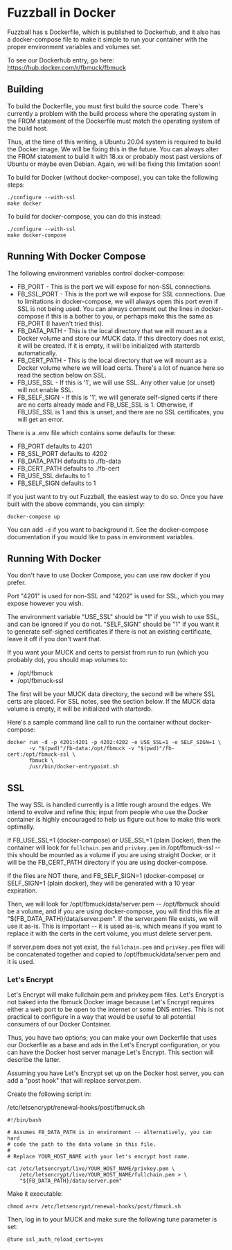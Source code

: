 # Fuzzball in Docker

Fuzzball has s Dockerfile, which is published to Dockerhub, and it also has a docker-compose file to make it simple to run your container with the proper environment variables and volumes set.

To see our Dockerhub entry, go here: https://hub.docker.com/r/fbmuck/fbmuck

## Building

To build the Dockerfile, you must first build the source code.  There's currently a problem with the build process where the operating system in the FROM statement of the Dockerfile must match the operating system of the build host.

Thus, at the time of this writing, a Ubuntu 20.04 system is required to build the Docker image.  We will be fixing this in the future.  You can always alter the FROM statement to build it with 18.xx or probably most past versions of Ubuntu or maybe even Debian.  Again, we will be fixing this limitation soon!

To build for Docker (without docker-compose), you can take the following steps:

```
./configure --with-ssl
make docker
```

To build for docker-compose, you can do this instead:

```
./configure --with-ssl
make docker-compose
```

## Running With Docker Compose

The following environment variables control docker-compose:

* FB_PORT - This is the port we will expose for non-SSL connections.
* FB_SSL_PORT - This is the port we will expose for SSL connections.  Due to limitations in docker-compose, we will always open this port even if SSL is not being used.  You can always comment out the lines in docker-compose if this is a bother to you, or perhaps make this the same as FB_PORT (I haven't tried this).
* FB_DATA_PATH - This is the local directory that we will mount as a Docker volume and store our MUCK data.  If this directory does not exist, it will be created.  If it is empty, it will be initialized with starterdb automatically.
* FB_CERT_PATH - This is the local directory that we will mount as a Docker volume where we will load certs.  There's a lot of nuance here so read the section below on SSL.
* FB_USE_SSL - If this is '1', we will use SSL.  Any other value (or unset) will not enable SSL.
* FB_SELF_SIGN - If this is '1', we will generate self-signed certs if there are no certs already made and FB_USE_SSL is 1.  Otherwise, if FB_USE_SSL is 1 and this is unset, and there are no SSL certificates, you will get an error.

There is a .env file which contains some defaults for these:

* FB_PORT defaults to 4201
* FB_SSL_PORT defaults to 4202
* FB_DATA_PATH defaults to ./fb-data
* FB_CERT_PATH defaults to ./fb-cert
* FB_USE_SSL defaults to 1
* FB_SELF_SIGN defaults to 1

If you just want to try out Fuzzball, the easiest way to do so.  Once you have built with the above commands, you can simply:

```
docker-compose up
```

You can add ```-d``` if you want to background it.  See the docker-compose documentation if you would like to pass in environment variables.

## Running With Docker

You don't have to use Docker Compose, you can use raw docker if you prefer.

Port "4201" is used for non-SSL and "4202" is used for SSL, which you may expose however you wish.

The environment variable "USE_SSL" should be "1" if you wish to use SSL, and can be ignored if you do not.  "SELF_SIGN" should be "1" if you want it to generate self-signed certificates if there is not an existing certificate, leave it off if you don't want that.

If you want your MUCK and certs to persist from run to run (which you probably do), you should map volumes to:

* /opt/fbmuck
* /opt/fbmuck-ssl

The first will be your MUCK data directory, the second will be where SSL certs are placed.  For SSL notes, see the section below.  If the MUCK data volume is empty, it will be initialized with starterdb.

Here's a sample command line call to run the container without docker-compose:

```
docker run -d -p 4201:4201 -p 4202:4202 -e USE_SSL=1 -e SELF_SIGN=1 \
       -v "$(pwd)"/fb-data:/opt/fbmuck -v "$(pwd)"/fb-cert:/opt/fbmuck-ssl \
       fbmuck \
       /usr/bin/docker-entrypoint.sh
```

## SSL

The way SSL is handled currently is a little rough around the edges.  We intend to evolve and refine this; input from people who use the Docker container is highly encouraged to help us figure out how to make this work optimally.


If FB_USE_SSL=1 (docker-compose) or USE_SSL=1 (plain Docker), then the container will look for ```fullchain.pem``` and ```privkey.pem``` in /opt/fbmuck-ssl -- this should be mounted as a volume if you are using straight Docker, or it will be the FB_CERT_PATH directory if you are using docker-compose.

If the files are NOT there, and FB_SELF_SIGN=1 (docker-compose) or SELF_SIGN=1 (plain docker), they will be generated with a 10 year expiration.

Then, we will look for /opt/fbmuck/data/server.pem -- /opt/fbmuck should be a volume, and if you are using docker-compose, you will find this file at "${FB_DATA_PATH}/data/server.pem".  If the server.pem file exists, we will use it as-is.  This is important -- it is used as-is, which means if you want to replace it with the certs in the cert volume, you must delete server.pem.

If server.pem does not yet exist, the ```fullchain.pem``` and ```privkey.pem``` files will be concatenated together and copied to /opt/fbmuck/data/server.pem and it is used.

### Let's Encrypt

Let's Encrypt will make fullchain.pem and privkey.pem files.  Let's Encrypt is not baked into the fbmuck Docker image because Let's Encrypt requires either a web port to be open to the internet or some DNS entries.  This is not practical to configure in a way that would be useful to all potential consumers of our Docker Container.

Thus, you have two options; you can make your own Dockerfile that uses our Dockerfile as a base and ads in the Let's Encrypt configuration, or you can have the Docker host server manage Let's Encrypt.  This section will describe the latter.

Assuming you have Let's Encrypt set up on the Docker host server, you can add a "post hook" that will replace server.pem.

Create the following script in:

/etc/letsencrypt/renewal-hooks/post/fbmuck.sh

```
#!/bin/bash

# Assumes FB_DATA_PATH is in environment -- alternatively, you can hard
# code the path to the data volume in this file.
#
# Replace YOUR_HOST_NAME with your let's encrypt host name.

cat /etc/letsencrypt/live/YOUR_HOST_NAME/privkey.pem \
    /etc/letsencrypt/live/YOUR_HOST_NAME/fullchain.pem > \
    "${FB_DATA_PATH}/data/server.pem"
```

Make it executable:

```
chmod a+rx /etc/letsencrypt/renewal-hooks/post/fbmuck.sh
```

Then, log in to your MUCK and make sure the following tune parameter is set:

```
@tune ssl_auth_reload_certs=yes
```
